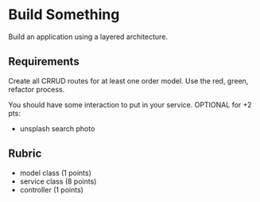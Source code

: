 # Build Something

Build an application using a layered architecture.

## Requirements

Create all CRRUD routes for at least one order model. Use the red, green,
refactor process.

You should have some interaction to put in your service. 
OPTIONAL for +2 pts:

* unsplash search photo 

## Rubric

* model class (1 points)
* service class (8 points)
* controller (1 points)